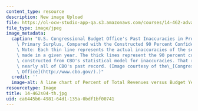 ```yaml
---
content_type: resource
description: New image Upload
file: https://ol-ocw-studio-app-qa.s3.amazonaws.com/courses/14-462-advanced-macroeconomics-ii-spring-2004/ca6445b6498164d1135a0bdf1bf00741_14-462s04-th.jpg
file_type: image/jpeg
image_metadata:
  caption: "U.S. Congressional Budget Office's Past Inaccuracies in Projecting the\
    \ Primary Surplus, Compared with the Constructed 90 Percent Confidence Range.\
    \ Note: Each thin line represents the actual inaccuracies of the set of projections\
    \ made in a given year. The thick lines represent the 90 percent confidence range\
    \ constructed from CBO's statistical model for inaccuracies. That range encompasses\
    \ nearly all of CBO's past record. (Image courtesy of the\_[Congressional Budget\
    \ Office](http://www.cbo.gov/).)"
  credit: ''
  image-alt: A line chart of Percent of Total Revenues versus Budget Years.
resourcetype: Image
title: 14-462s04-th.jpg
uid: ca6445b6-4981-64d1-135a-0bdf1bf00741
---
```

